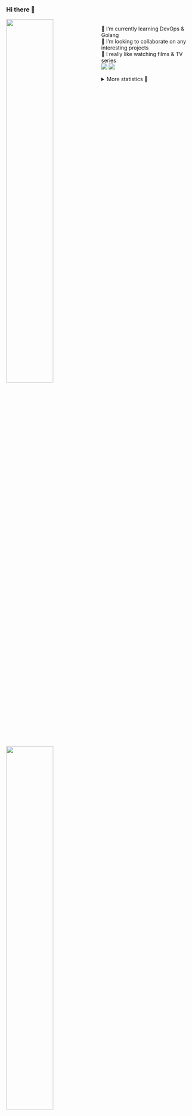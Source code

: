### Hi there 👋


[<img align="left" width="50%" src="https://github-readme-stats.vercel.app/api?username=rufusnufus&hide=issues&show_icons=true&count_private=true&theme=transparent&title_color=FF6F40&text_color=FBF9F8&icon_color=F48242&hide_border=true&hide_title=true#gh-dark-mode-only">](https://metrics.lecoq.io/rufusnufus#gh-dark-mode-only)
[<img align="left" width="50%" src="https://github-readme-stats.vercel.app/api?username=rufusnufus&hide=issues&show_icons=true&count_private=true&theme=transparent&title_color=FF6533&text_color=4D4644&icon_color=FF8038&hide_border=true&hide_title=true#gh-light-mode-only">](https://metrics.lecoq.io/rufusnufus#gh-light-mode-only)

<p>
  <br>
  🌱 I’m currently learning DevOps & Golang</br>
  👯 I’m looking to collaborate on any interesting projects</br>
  🎥 I really like watching films & TV series</br>
  <a href="https://linkedin.com/in/rufusnufus"><img src="https://img.shields.io/badge/linkedin-0077B5.svg?style=for-the-badge&logo=linkedin&logoColor=white"/></a>
  <a href="https://t.me/rufusnufus"><img src="https://img.shields.io/badge/-telegram-black?style=for-the-badge&color=blue&logo=telegram"/></a>
</p>

<p text-align="left">
<details>
  <summary>More statistics 👀</summary><br/>

<!--START_SECTION:waka-->
![Code Time](http://img.shields.io/badge/Code%20Time-732%20hrs%2035%20mins-blue)

![Profile Views](http://img.shields.io/badge/Profile%20Views-0-blue)

**I'm an Early 🐤** 

```text
🌞 Morning                12903 commits       ██████░░░░░░░░░░░░░░░░░░░   22.62 % 
🌆 Daytime                32662 commits       ██████████████░░░░░░░░░░░   57.25 % 
🌃 Evening                10340 commits       █████░░░░░░░░░░░░░░░░░░░░   18.12 % 
🌙 Night                  1145 commits        █░░░░░░░░░░░░░░░░░░░░░░░░   02.01 % 
```
📅 **I'm Most Productive on Monday** 

```text
Monday                   12326 commits       █████░░░░░░░░░░░░░░░░░░░░   21.61 % 
Tuesday                  10794 commits       █████░░░░░░░░░░░░░░░░░░░░   18.92 % 
Wednesday                11536 commits       █████░░░░░░░░░░░░░░░░░░░░   20.22 % 
Thursday                 11186 commits       █████░░░░░░░░░░░░░░░░░░░░   19.61 % 
Friday                   9395 commits        ████░░░░░░░░░░░░░░░░░░░░░   16.47 % 
Saturday                 1196 commits        █░░░░░░░░░░░░░░░░░░░░░░░░   02.10 % 
Sunday                   617 commits         ░░░░░░░░░░░░░░░░░░░░░░░░░   01.08 % 
```


📊 **This Week I Spent My Time On** 

```text
💬 Programming Languages: 
Terraform                33 mins             ██████████████████░░░░░░░   71.63 % 
HCL                      8 mins              ████░░░░░░░░░░░░░░░░░░░░░   17.81 % 
YAML                     2 mins              █░░░░░░░░░░░░░░░░░░░░░░░░   05.03 % 
Bash                     0 secs              █░░░░░░░░░░░░░░░░░░░░░░░░   02.12 % 
Markdown                 0 secs              ░░░░░░░░░░░░░░░░░░░░░░░░░   01.67 % 

🔥 Editors: 
VS Code                  46 mins             █████████████████████████   100.00 % 
```

**I Mostly Code in Java** 

```text
Go                       38 repos            █████░░░░░░░░░░░░░░░░░░░░   20.54 % 
Python                   17 repos            ██░░░░░░░░░░░░░░░░░░░░░░░   09.19 % 
Smarty                   12 repos            ██░░░░░░░░░░░░░░░░░░░░░░░   06.49 % 
HCL                      9 repos             █░░░░░░░░░░░░░░░░░░░░░░░░   04.86 % 
Kotlin                   8 repos             █░░░░░░░░░░░░░░░░░░░░░░░░   04.32 % 
```




 Last Updated on 26/03/2024 01:07:40 UTC
<!--END_SECTION:waka-->

</details>
</p>
